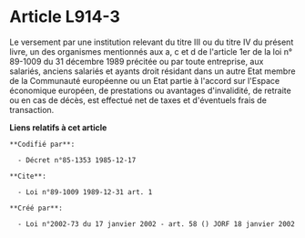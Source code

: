 # Article L914-3

Le versement par une institution relevant du titre III ou du titre IV du présent livre, un des organismes mentionnés aux a, c
et d de l'article 1er de la loi n° 89-1009 du 31 décembre 1989 précitée ou par toute entreprise, aux salariés, anciens
salariés et ayants droit résidant dans un autre Etat membre de la Communauté européenne ou un Etat partie à l'accord sur
l'Espace économique européen, de prestations ou avantages d'invalidité, de retraite ou en cas de décès, est effectué net de
taxes et d'éventuels frais de transaction.

**Liens relatifs à cet article**

	**Codifié par**:

	  - Décret n°85-1353 1985-12-17

	**Cite**:

	  - Loi n°89-1009 1989-12-31 art. 1

	**Créé par**:

	  - Loi n°2002-73 du 17 janvier 2002 - art. 58 () JORF 18 janvier 2002

